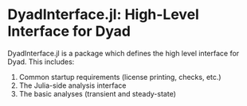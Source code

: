 # DyadInterface.jl: High-Level Interface for Dyad

DyadInterface.jl is a package which defines the high level interface for Dyad.
This includes:

1. Common startup requirements (license printing, checks, etc.)
2. The Julia-side analysis interface
3. The basic analyses (transient and steady-state)
